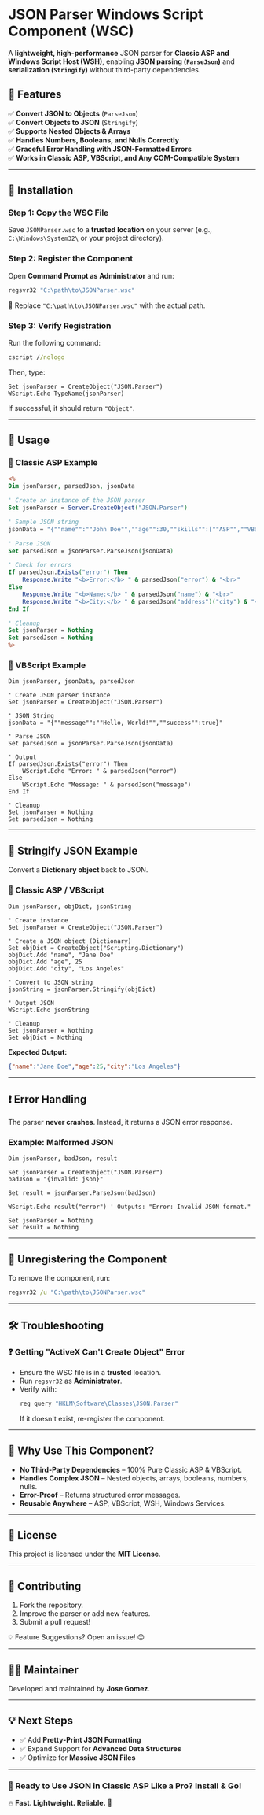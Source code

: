 # JSON Parser Windows Script Component (WSC)

A **lightweight, high-performance** JSON parser for **Classic ASP and Windows Script Host (WSH)**, enabling **JSON parsing (`ParseJson`)** and **serialization (`Stringify`)** without third-party dependencies.

## 🚀 Features
✅ **Convert JSON to Objects** (`ParseJson`)  
✅ **Convert Objects to JSON** (`Stringify`)  
✅ **Supports Nested Objects & Arrays**  
✅ **Handles Numbers, Booleans, and Nulls Correctly**  
✅ **Graceful Error Handling with JSON-Formatted Errors**  
✅ **Works in Classic ASP, VBScript, and Any COM-Compatible System**  

---

## 📂 Installation
### Step 1: Copy the WSC File
Save `JSONParser.wsc` to a **trusted location** on your server (e.g., `C:\Windows\System32\` or your project directory).

### Step 2: Register the Component
Open **Command Prompt as Administrator** and run:
```cmd
regsvr32 "C:\path\to\JSONParser.wsc"
```
📌 Replace `"C:\path\to\JSONParser.wsc"` with the actual path.

### Step 3: Verify Registration
Run the following command:
```cmd
cscript //nologo
```
Then, type:
```vbscript
Set jsonParser = CreateObject("JSON.Parser")
WScript.Echo TypeName(jsonParser)
```
If successful, it should return `"Object"`.

---

## 📝 Usage
### 🔹 Classic ASP Example
```asp
<%
Dim jsonParser, parsedJson, jsonData

' Create an instance of the JSON parser
Set jsonParser = Server.CreateObject("JSON.Parser")

' Sample JSON string
jsonData = "{""name"":""John Doe"",""age"":30,""skills"":[""ASP"",""VBScript"",""SQL""],""address"":{""city"":""NYC""}}"

' Parse JSON
Set parsedJson = jsonParser.ParseJson(jsonData)

' Check for errors
If parsedJson.Exists("error") Then
    Response.Write "<b>Error:</b> " & parsedJson("error") & "<br>"
Else
    Response.Write "<b>Name:</b> " & parsedJson("name") & "<br>"
    Response.Write "<b>City:</b> " & parsedJson("address")("city") & "<br>"
End If

' Cleanup
Set jsonParser = Nothing
Set parsedJson = Nothing
%>
```

### 🔹 VBScript Example
```vbscript
Dim jsonParser, jsonData, parsedJson

' Create JSON parser instance
Set jsonParser = CreateObject("JSON.Parser")

' JSON String
jsonData = "{""message"":""Hello, World!"",""success"":true}"

' Parse JSON
Set parsedJson = jsonParser.ParseJson(jsonData)

' Output
If parsedJson.Exists("error") Then
    WScript.Echo "Error: " & parsedJson("error")
Else
    WScript.Echo "Message: " & parsedJson("message")
End If

' Cleanup
Set jsonParser = Nothing
Set parsedJson = Nothing
```

---

## 🔄 Stringify JSON Example
Convert a **Dictionary object** back to JSON.

### 🔹 Classic ASP / VBScript
```vbscript
Dim jsonParser, objDict, jsonString

' Create instance
Set jsonParser = CreateObject("JSON.Parser")

' Create a JSON object (Dictionary)
Set objDict = CreateObject("Scripting.Dictionary")
objDict.Add "name", "Jane Doe"
objDict.Add "age", 25
objDict.Add "city", "Los Angeles"

' Convert to JSON string
jsonString = jsonParser.Stringify(objDict)

' Output JSON
WScript.Echo jsonString

' Cleanup
Set jsonParser = Nothing
Set objDict = Nothing
```
**Expected Output:**
```json
{"name":"Jane Doe","age":25,"city":"Los Angeles"}
```

---

## ❗ Error Handling
The parser **never crashes**. Instead, it returns a JSON error response.

### Example: Malformed JSON
```vbscript
Dim jsonParser, badJson, result

Set jsonParser = CreateObject("JSON.Parser")
badJson = "{invalid: json}"

Set result = jsonParser.ParseJson(badJson)

WScript.Echo result("error") ' Outputs: "Error: Invalid JSON format."

Set jsonParser = Nothing
Set result = Nothing
```

---

## 📌 Unregistering the Component
To remove the component, run:
```cmd
regsvr32 /u "C:\path\to\JSONParser.wsc"
```

---

## 🛠️ Troubleshooting
### ❓ Getting "ActiveX Can't Create Object" Error
- Ensure the WSC file is in a **trusted** location.
- Run `regsvr32` as **Administrator**.
- Verify with:
  ```cmd
  reg query "HKLM\Software\Classes\JSON.Parser"
  ```
  If it doesn't exist, re-register the component.

---

## 🌟 Why Use This Component?
- **No Third-Party Dependencies** – 100% Pure Classic ASP & VBScript.
- **Handles Complex JSON** – Nested objects, arrays, booleans, numbers, nulls.
- **Error-Proof** – Returns structured error messages.
- **Reusable Anywhere** – ASP, VBScript, WSH, Windows Services.

---

## 📜 License
This project is licensed under the **MIT License**.

---

## 🚀 Contributing
1. Fork the repository.
2. Improve the parser or add new features.
3. Submit a pull request!

💡 Feature Suggestions? Open an issue! 😊

---

## 👨‍💻 Maintainer
Developed and maintained by **Jose Gomez**.

---

## 💡 Next Steps
- ✅ Add **Pretty-Print JSON Formatting**
- ✅ Expand Support for **Advanced Data Structures**
- ✅ Optimize for **Massive JSON Files**

---

### 🎯 Ready to Use JSON in Classic ASP Like a Pro? Install & Go!
🔥 **Fast. Lightweight. Reliable.** 🚀
